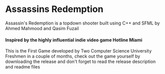 # Assassins Redemption
Assassin's Redemption is a topdown shooter built using C++ and SFML by Ahmed Mahmood and Qasim Fuzail
#### Inspired by the highly influential indie video game **Hotline Miami** 
This is the First Game developed by Two Computer Science University Freshmen in a couple of months, check out the game yourself by downloading the release and don't forget to read the release description and readme files
